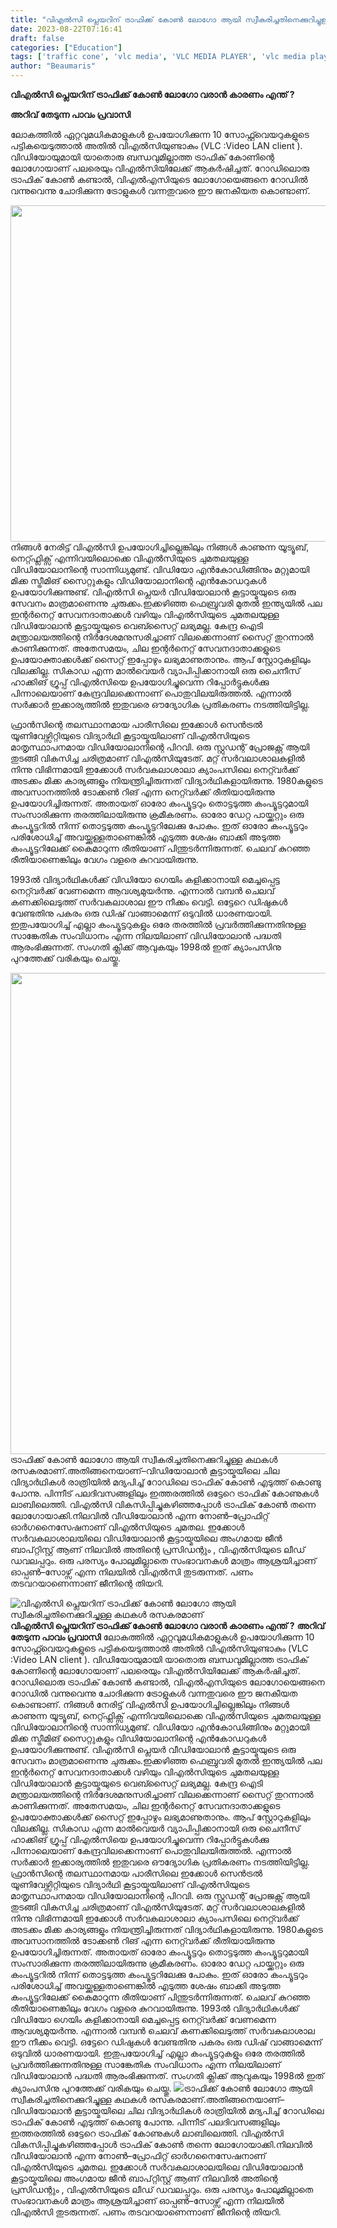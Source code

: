 ```yaml
---
title: "വിഎൽസി പ്ലെയറിന് ട്രാഫിക്ക് കോൺ ലോഗോ ആയി സ്വീകരിച്ചതിനെക്കുറിച്ചുള്ള കഥകൾ രസകരമാണ്"
date: 2023-08-22T07:16:41
draft: false
categories: ["Education"]
tags: ['traffic cone', 'vlc media', 'VLC MEDIA PLAYER', 'vlc media player logo']
author: "Beaumaris"
---
```


<strong>വിഎൽസി പ്ലെയറിന് ട്രാഫിക്ക് കോൺ ലോഗോ വരാൻ കാരണം എന്ത് ? </strong>

<strong>അറിവ് തേടുന്ന പാവം പ്രവാസി</strong>

ലോകത്തിൽ ഏറ്റവുമധികമാളുകൾ ഉപയോഗിക്കുന്ന 10 സോഫ്റ്റ്‍വെയറുകളുടെ പട്ടികയെടുത്താൽ അതിൽ വിഎൽസിയുണ്ടാകും (VLC :Video LAN client ). വിഡിയോയുമായി യാതൊരു ബന്ധവുമില്ലാത്ത ട്രാഫിക് കോണിന്റെ ലോഗോയാണ് പലരെയും വിഎൽസിയിലേക്ക് ആകർഷിച്ചത്. റോഡിലൊരു ട്രാഫിക് കോൺ കണ്ടാൽ, വിഎൽഎസിയുടെ ലോഗോയെങ്ങനെ റോഡിൽ വന്നുവെന്നു ചോദിക്കുന്ന ട്രോളുകൾ വന്നതുവരെ ഈ ജനകീയത കൊണ്ടാണ്.

<img class="size-full wp-image-414750 aligncenter" src="https://cdn.boolokam.com/articles/2023/08/VSSSS.webp" alt="" width="1024" height="538" />നിങ്ങൾ നേരിട്ട് വിഎൽസി ഉപയോഗിച്ചില്ലെങ്കിലും നിങ്ങൾ കാണുന്ന യൂട്യൂബ്, നെറ്റ്ഫ്ലിക്സ് എന്നിവയിലൊക്കെ വിഎൽസിയുടെ ചുമതലയുള്ള വിഡിയോലാനിന്റെ സാന്നിധ്യമുണ്ട്. വിഡിയോ എൻകോഡിങ്ങിനും മറ്റുമായി മിക്ക സ്ട്രീമിങ് സൈറ്റുകളും വിഡിയോലാനിന്റെ എൻകോഡറുകൾ ഉപയോഗിക്കുന്നുണ്ട്. വിഎൽസി പ്ലെയർ വീഡിയോലാൻ കൂട്ടായ്മയുടെ ഒരു സേവനം മാത്രമാണെന്നു ചുരുക്കം.ഇക്കഴിഞ്ഞ ഫെബ്രുവരി മുതൽ ഇന്ത്യയിൽ പല ഇന്റർനെറ്റ് സേവനദാതാക്കൾ വഴിയും വിഎൽസിയുടെ ചുമതലയുള്ള വിഡിയോലാൻ കൂട്ടായ്മയുടെ വെബ്സൈറ്റ് ലഭ്യമല്ല. കേന്ദ്ര ഐടി മന്ത്രാലയത്തിന്റെ നിർദേശമനുസരിച്ചാണ് വിലക്കെന്നാണ് സൈറ്റ് തുറന്നാൽ കാണിക്കുന്നത്. അതേസമയം, ചില ഇന്റർനെറ്റ് സേവനദാതാക്കളുടെ ഉപയോക്താക്കൾക്ക് സൈറ്റ് ഇപ്പോഴും ലഭ്യമാണുതാനും. ആപ് സ്റ്റോറുകളിലും വിലക്കില്ല. സികാഡ എന്ന മാൽവെയർ വ്യാപിപ്പിക്കാനായി ഒരു ചൈനീസ് ഹാക്കിങ് ഗ്രൂപ്പ് വിഎൽസിയെ ഉപയോഗിച്ചുവെന്ന റിപ്പോർട്ടുകൾക്കു പിന്നാലെയാണ് കേന്ദ്രവിലക്കെന്നാണ് പൊതുവിലയിരുത്തൽ. എന്നാൽ സർക്കാർ ഇക്കാര്യത്തിൽ ഇതുവരെ ഔദ്യോഗിക പ്രതികരണം നടത്തിയിട്ടില്ല.

ഫ്രാൻസിന്റെ തലസ്ഥാനമായ പാരീസിലെ ഇക്കോൾ സെൻട്രൽ യൂണിവേഴ്സിറ്റിയുടെ വിദ്യാർഥി കൂട്ടായ്മയിലാണ് വിഎൽസിയുടെ മാതൃസ്ഥാപനമായ വി‍ഡിയോലാനിന്റെ പിറവി. ഒരു സ്റ്റുഡന്റ് പ്രോജക്റ്റ് ആയി തുടങ്ങി വികസിച്ച ചരിത്രമാണ് വിഎൽസിയുടേത്. മറ്റ് സർവലാശാലകളിൽ നിന്നു വിഭിന്നമായി ഇക്കോൾ സർവകലാശാലാ ക്യാംപസിലെ നെറ്റ്‍വർക്ക് അടക്കം മിക്ക കാര്യങ്ങളും നിയന്ത്രിച്ചിരുന്നത് വിദ്യാർഥികളായിരുന്നു. 1980കളുടെ അവസാനത്തിൽ ടോക്കൺ റിങ് എന്ന നെറ്റ്‍വർക്ക് രീതിയായിരുന്നു ഉപയോഗിച്ചിരുന്നത്. അതായത് ഓരോ കംപ്യൂട്ടറും തൊട്ടടുത്ത കംപ്യൂട്ടറുമായി സംസാരിക്കുന്ന തരത്തിലായിരുന്നു ക്രമീകരണം. ഓരോ ഡേറ്റ പായ്ക്കറ്റും ഒരു കംപ്യൂട്ടറിൽ നിന്ന് തൊട്ടടുത്ത കംപ്യൂട്ടറിലേക്കു പോകും. ഇത് ഓരോ കംപ്യൂട്ടറും പരിശോധിച്ച് അവയ്ക്കുള്ളതാണെങ്കിൽ എടുത്ത ശേഷം ബാക്കി അടുത്ത കംപ്യൂട്ടറിലേക്ക് കൈമാറുന്ന രീതിയാണ് പിന്തുടർന്നിരുന്നത്. ചെലവ് കുറഞ്ഞ രീതിയാണെങ്കിലും വേഗം വളരെ കുറവായിരുന്നു.

1993ൽ വിദ്യാർഥികൾക്ക് വിഡിയോ ഗെയിം കളിക്കാനായി മെച്ചപ്പെട്ട നെറ്റ്‍വർക്ക് വേണമെന്ന ആവശ്യമുയർന്നു. എന്നാൽ വമ്പൻ ചെലവ് കണക്കിലെടുത്ത് സർവകലാശാല ഈ നീക്കം വെട്ടി. ഒട്ടേറെ ഡിഷുകൾ വേണ്ടതിനു പകരം ഒരു ഡിഷ് വാങ്ങാമെന്ന് ഒടുവിൽ ധാരണയായി. ഇതുപയോഗിച്ച് എല്ലാ കംപ്യൂട്ടറുകളും ഒരേ തരത്തിൽ പ്രവർത്തിക്കുന്നതിനുള്ള സാങ്കേതിക സംവിധാനം എന്ന നിലയിലാണ് വിഡിയോലാൻ പദ്ധതി ആരംഭിക്കുന്നത്. സംഗതി ക്ലിക്ക് ആവുകയും 1998ൽ ഇത് ക്യാംപസിനു പുറത്തേക്ക് വരികയും ചെയ്തു.

<img class="size-full wp-image-414752 aligncenter" src="https://cdn.boolokam.com/articles/2023/08/FWERTT.jpg" alt="" width="1248" height="770" />ട്രാഫിക്ക് കോൺ ലോഗോ ആയി സ്വീകരിച്ചതിനെക്കുറിച്ചുള്ള കഥകൾ രസകരമാണ്.അതിങ്ങനെയാണ്–വിഡിയോലാൻ കൂട്ടായ്മയിലെ ചില വിദ്യാർഥികൾ രാത്രിയിൽ മദ്യപിച്ച് റോഡിലെ ട്രാഫിക് കോൺ എടുത്ത് കൊണ്ടു പോന്നു. പിന്നീട് പലദിവസങ്ങളിലും ഇത്തരത്തിൽ ഒട്ടേറെ ട്രാഫിക് കോണുകൾ ലാബിലെത്തി. വിഎൽസി വികസിപ്പിച്ചുകഴിഞ്ഞപ്പോൾ ട്രാഫിക് കോൺ തന്നെ ലോഗോയാക്കി.നിലവിൽ വീഡിയോലാൻ എന്ന നോൺ–പ്രോഫിറ്റ് ഓർഗനൈസേഷനാണ് വിഎൽസിയുടെ ചുമതല. ഇക്കോൾ സർവകലാശാലയിലെ വിഡിയോലാൻ കൂട്ടായ്മയിലെ അംഗമായ ജീൻ ബാപ്റ്റിസ്റ്റ് ആണ് നിലവിൽ അതിന്റെ പ്രസിഡന്റും , വിഎൽസിയുടെ ലീഡ് ഡവലപ്പറും. ഒരു പരസ്യം പോലുമില്ലാതെ സംഭാവനകൾ മാത്രം ആശ്രയിച്ചാണ് ഓപ്പൺ–സോഴ്സ് എന്ന നിലയിൽ വിഎൽസി തുടരുന്നത്. പണം തടവറയാണെന്നാണ് ജീനിന്റെ തിയറി.


![വിഎൽസി പ്ലെയറിന് ട്രാഫിക്ക് കോൺ ലോഗോ ആയി സ്വീകരിച്ചതിനെക്കുറിച്ചുള്ള കഥകൾ രസകരമാണ്](https://cdn.boolokam.com/articles/2023/08/VSSSS.webp)**വിഎൽസി പ്ലെയറിന് ട്രാഫിക്ക് കോൺ ലോഗോ വരാൻ കാരണം എന്ത് ?** **അറിവ് തേടുന്ന പാവം പ്രവാസി** ലോകത്തിൽ ഏറ്റവുമധികമാളുകൾ ഉപയോഗിക്കുന്ന 10 സോഫ്റ്റ്‍വെയറുകളുടെ പട്ടികയെടുത്താൽ അതിൽ വിഎൽസിയുണ്ടാകും (VLC :Video LAN client ). വിഡിയോയുമായി യാതൊരു ബന്ധവുമില്ലാത്ത ട്രാഫിക് കോണിന്റെ ലോഗോയാണ് പലരെയും വിഎൽസിയിലേക്ക് ആകർഷിച്ചത്. റോഡിലൊരു ട്രാഫിക് കോൺ കണ്ടാൽ, വിഎൽഎസിയുടെ ലോഗോയെങ്ങനെ റോഡിൽ വന്നുവെന്നു ചോദിക്കുന്ന ട്രോളുകൾ വന്നതുവരെ ഈ ജനകീയത കൊണ്ടാണ്. നിങ്ങൾ നേരിട്ട് വിഎൽസി ഉപയോഗിച്ചില്ലെങ്കിലും നിങ്ങൾ കാണുന്ന യൂട്യൂബ്, നെറ്റ്ഫ്ലിക്സ് എന്നിവയിലൊക്കെ വിഎൽസിയുടെ ചുമതലയുള്ള വിഡിയോലാനിന്റെ സാന്നിധ്യമുണ്ട്. വിഡിയോ എൻകോഡിങ്ങിനും മറ്റുമായി മിക്ക സ്ട്രീമിങ് സൈറ്റുകളും വിഡിയോലാനിന്റെ എൻകോഡറുകൾ ഉപയോഗിക്കുന്നുണ്ട്. വിഎൽസി പ്ലെയർ വീഡിയോലാൻ കൂട്ടായ്മയുടെ ഒരു സേവനം മാത്രമാണെന്നു ചുരുക്കം.ഇക്കഴിഞ്ഞ ഫെബ്രുവരി മുതൽ ഇന്ത്യയിൽ പല ഇന്റർനെറ്റ് സേവനദാതാക്കൾ വഴിയും വിഎൽസിയുടെ ചുമതലയുള്ള വിഡിയോലാൻ കൂട്ടായ്മയുടെ വെബ്സൈറ്റ് ലഭ്യമല്ല. കേന്ദ്ര ഐടി മന്ത്രാലയത്തിന്റെ നിർദേശമനുസരിച്ചാണ് വിലക്കെന്നാണ് സൈറ്റ് തുറന്നാൽ കാണിക്കുന്നത്. അതേസമയം, ചില ഇന്റർനെറ്റ് സേവനദാതാക്കളുടെ ഉപയോക്താക്കൾക്ക് സൈറ്റ് ഇപ്പോഴും ലഭ്യമാണുതാനും. ആപ് സ്റ്റോറുകളിലും വിലക്കില്ല. സികാഡ എന്ന മാൽവെയർ വ്യാപിപ്പിക്കാനായി ഒരു ചൈനീസ് ഹാക്കിങ് ഗ്രൂപ്പ് വിഎൽസിയെ ഉപയോഗിച്ചുവെന്ന റിപ്പോർട്ടുകൾക്കു പിന്നാലെയാണ് കേന്ദ്രവിലക്കെന്നാണ് പൊതുവിലയിരുത്തൽ. എന്നാൽ സർക്കാർ ഇക്കാര്യത്തിൽ ഇതുവരെ ഔദ്യോഗിക പ്രതികരണം നടത്തിയിട്ടില്ല. ഫ്രാൻസിന്റെ തലസ്ഥാനമായ പാരീസിലെ ഇക്കോൾ സെൻട്രൽ യൂണിവേഴ്സിറ്റിയുടെ വിദ്യാർഥി കൂട്ടായ്മയിലാണ് വിഎൽസിയുടെ മാതൃസ്ഥാപനമായ വി‍ഡിയോലാനിന്റെ പിറവി. ഒരു സ്റ്റുഡന്റ് പ്രോജക്റ്റ് ആയി തുടങ്ങി വികസിച്ച ചരിത്രമാണ് വിഎൽസിയുടേത്. മറ്റ് സർവലാശാലകളിൽ നിന്നു വിഭിന്നമായി ഇക്കോൾ സർവകലാശാലാ ക്യാംപസിലെ നെറ്റ്‍വർക്ക് അടക്കം മിക്ക കാര്യങ്ങളും നിയന്ത്രിച്ചിരുന്നത് വിദ്യാർഥികളായിരുന്നു. 1980കളുടെ അവസാനത്തിൽ ടോക്കൺ റിങ് എന്ന നെറ്റ്‍വർക്ക് രീതിയായിരുന്നു ഉപയോഗിച്ചിരുന്നത്. അതായത് ഓരോ കംപ്യൂട്ടറും തൊട്ടടുത്ത കംപ്യൂട്ടറുമായി സംസാരിക്കുന്ന തരത്തിലായിരുന്നു ക്രമീകരണം. ഓരോ ഡേറ്റ പായ്ക്കറ്റും ഒരു കംപ്യൂട്ടറിൽ നിന്ന് തൊട്ടടുത്ത കംപ്യൂട്ടറിലേക്കു പോകും. ഇത് ഓരോ കംപ്യൂട്ടറും പരിശോധിച്ച് അവയ്ക്കുള്ളതാണെങ്കിൽ എടുത്ത ശേഷം ബാക്കി അടുത്ത കംപ്യൂട്ടറിലേക്ക് കൈമാറുന്ന രീതിയാണ് പിന്തുടർന്നിരുന്നത്. ചെലവ് കുറഞ്ഞ രീതിയാണെങ്കിലും വേഗം വളരെ കുറവായിരുന്നു. 1993ൽ വിദ്യാർഥികൾക്ക് വിഡിയോ ഗെയിം കളിക്കാനായി മെച്ചപ്പെട്ട നെറ്റ്‍വർക്ക് വേണമെന്ന ആവശ്യമുയർന്നു. എന്നാൽ വമ്പൻ ചെലവ് കണക്കിലെടുത്ത് സർവകലാശാല ഈ നീക്കം വെട്ടി. ഒട്ടേറെ ഡിഷുകൾ വേണ്ടതിനു പകരം ഒരു ഡിഷ് വാങ്ങാമെന്ന് ഒടുവിൽ ധാരണയായി. ഇതുപയോഗിച്ച് എല്ലാ കംപ്യൂട്ടറുകളും ഒരേ തരത്തിൽ പ്രവർത്തിക്കുന്നതിനുള്ള സാങ്കേതിക സംവിധാനം എന്ന നിലയിലാണ് വിഡിയോലാൻ പദ്ധതി ആരംഭിക്കുന്നത്. സംഗതി ക്ലിക്ക് ആവുകയും 1998ൽ ഇത് ക്യാംപസിനു പുറത്തേക്ക് വരികയും ചെയ്തു. ![](https://cdn.boolokam.com/articles/2023/08/FWERTT.jpg)ട്രാഫിക്ക് കോൺ ലോഗോ ആയി സ്വീകരിച്ചതിനെക്കുറിച്ചുള്ള കഥകൾ രസകരമാണ്.അതിങ്ങനെയാണ്–വിഡിയോലാൻ കൂട്ടായ്മയിലെ ചില വിദ്യാർഥികൾ രാത്രിയിൽ മദ്യപിച്ച് റോഡിലെ ട്രാഫിക് കോൺ എടുത്ത് കൊണ്ടു പോന്നു. പിന്നീട് പലദിവസങ്ങളിലും ഇത്തരത്തിൽ ഒട്ടേറെ ട്രാഫിക് കോണുകൾ ലാബിലെത്തി. വിഎൽസി വികസിപ്പിച്ചുകഴിഞ്ഞപ്പോൾ ട്രാഫിക് കോൺ തന്നെ ലോഗോയാക്കി.നിലവിൽ വീഡിയോലാൻ എന്ന നോൺ–പ്രോഫിറ്റ് ഓർഗനൈസേഷനാണ് വിഎൽസിയുടെ ചുമതല. ഇക്കോൾ സർവകലാശാലയിലെ വിഡിയോലാൻ കൂട്ടായ്മയിലെ അംഗമായ ജീൻ ബാപ്റ്റിസ്റ്റ് ആണ് നിലവിൽ അതിന്റെ പ്രസിഡന്റും , വിഎൽസിയുടെ ലീഡ് ഡവലപ്പറും. ഒരു പരസ്യം പോലുമില്ലാതെ സംഭാവനകൾ മാത്രം ആശ്രയിച്ചാണ് ഓപ്പൺ–സോഴ്സ് എന്ന നിലയിൽ വിഎൽസി തുടരുന്നത്. പണം തടവറയാണെന്നാണ് ജീനിന്റെ തിയറി.
